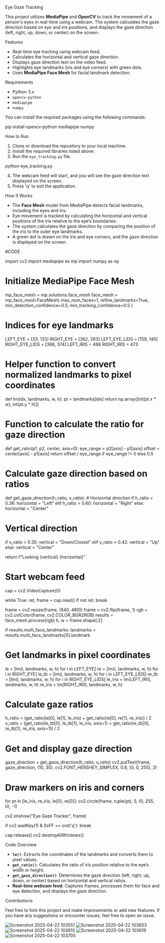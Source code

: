 Eye Gaze Tracking

This project utilizes **MediaPipe** and **OpenCV** to track the movement of a person's eyes in real-time using a webcam. The system calculates the gaze direction based on eye and iris positions, and displays the gaze direction (left, right, up, down, or center) on the screen.

Features

* Real-time eye tracking using webcam feed.
* Calculates the horizontal and vertical gaze direction.
* Displays gaze direction text on the video feed.
* Highlights eye landmarks (iris and eye corners) with green dots.
* Uses **MediaPipe Face Mesh** for facial landmark detection.

Requirements

* Python 3.x
* `opencv-python`
* `mediapipe`
* `numpy`

You can install the required packages using the following commands:


pip install opencv-python mediapipe numpy


How to Run
1. Clone or download the repository to your local machine.
2. Install the required libraries listed above.
3. Run the `eye_tracking.py` file.


python eye_tracking.py

4. The webcam feed will start, and you will see the gaze direction text displayed on the screen.
5. Press 'q' to exit the application.

 How It Works
* The **Face Mesh** model from MediaPipe detects facial landmarks, including the eyes and iris.
* Eye movement is tracked by calculating the horizontal and vertical positions of the iris relative to the eye’s boundaries.
* The system calculates the gaze direction by comparing the position of the iris to the outer eye landmarks.
* A green dot is drawn on the iris and eye corners, and the gaze direction is displayed on the screen.

#CODE

import cv2
import mediapipe as mp
import numpy as np

# Initialize MediaPipe Face Mesh
mp_face_mesh = mp.solutions.face_mesh
face_mesh = mp_face_mesh.FaceMesh(
    max_num_faces=1,
    refine_landmarks=True,
    min_detection_confidence=0.5,
    min_tracking_confidence=0.5
)

# Indices for eye landmarks
LEFT_EYE = [33, 133]
RIGHT_EYE = [362, 263]
LEFT_EYE_LIDS = [159, 145]
RIGHT_EYE_LIDS = [386, 374]
LEFT_IRIS = 468
RIGHT_IRIS = 473

# Helper function to convert normalized landmarks to pixel coordinates
def lm(idx, landmarks, w, h):
    pt = landmarks[idx]
    return np.array([int(pt.x * w), int(pt.y * h)])

# Function to calculate the ratio for gaze direction
def get_ratio(p1, p2, center, axis=0):
    eye_range = p2[axis] - p1[axis]
    offset = center[axis] - p1[axis]
    return offset / eye_range if eye_range != 0 else 0.5

# Calculate gaze direction based on ratios
def get_gaze_direction(h_ratio, v_ratio):
    # Horizontal direction
    if h_ratio < 0.36:
        horizontal = "Left"
    elif h_ratio > 0.60:
        horizontal = "Right"
    else:
        horizontal = "Center"
 # Vertical direction
 if v_ratio < 0.35:
        vertical = "Down/Closed"
    elif v_ratio > 0.42:
        vertical = "Up"
    else:
        vertical = "Center"

   return f"Looking {vertical} {horizontal}"

# Start webcam feed
cap = cv2.VideoCapture(0)

while True:
    ret, frame = cap.read()
    if not ret:
        break

   frame = cv2.resize(frame, (640, 480))
    frame = cv2.flip(frame, 1)
    rgb = cv2.cvtColor(frame, cv2.COLOR_BGR2RGB)
    results = face_mesh.process(rgb)
    h, w = frame.shape[:2]

   if results.multi_face_landmarks:
        landmarks = results.multi_face_landmarks[0].landmark

  # Get landmarks in pixel coordinates
   le = [lm(i, landmarks, w, h) for i in LEFT_EYE]
        re = [lm(i, landmarks, w, h) for i in RIGHT_EYE]
        le_tb = [lm(i, landmarks, w, h) for i in LEFT_EYE_LIDS]
        re_tb = [lm(i, landmarks, w, h) for i in RIGHT_EYE_LIDS]
        le_iris = lm(LEFT_IRIS, landmarks, w, h)
        re_iris = lm(RIGHT_IRIS, landmarks, w, h)

 # Calculate gaze ratios
   h_ratio = (get_ratio(le[0], le[1], le_iris) + get_ratio(re[0], re[1], re_iris)) / 2
        v_ratio = (get_ratio(le_tb[0], le_tb[1], le_iris, axis=1) +
                   get_ratio(re_tb[0], re_tb[1], re_iris, axis=1)) / 2

# Get and display gaze direction
   gaze_direction = get_gaze_direction(h_ratio, v_ratio)
        cv2.putText(frame, gaze_direction, (10, 30),
                    cv2.FONT_HERSHEY_SIMPLEX, 0.8, (0, 0, 255), 2)
# Draw markers on iris and corners
for pt in [le_iris, re_iris, le[0], re[0]]:
            cv2.circle(frame, tuple(pt), 5, (0, 255, 0), -1)

   cv2.imshow("Eye Gaze Tracker", frame)

   if cv2.waitKey(1) & 0xFF == ord('q'):
        break

cap.release()
cv2.destroyAllWindows()


Code Overview

* **`lm()`**: Extracts the coordinates of the landmarks and converts them to pixel values.
* **`get_ratio()`**: Calculates the ratio of iris position relative to the eye’s width or height.
* **`get_gaze_direction()`**: Determines the gaze direction (left, right, up, down, or center) based on horizontal and vertical ratios.
* **Real-time webcam feed**: Captures frames, processes them for face and eye detection, and displays the gaze direction.

Contributions

Feel free to fork this project and make improvements or add new features. If you have any suggestions or encounter issues, feel free to open an issue.

![Screenshot 2025-04-22 103551](https://github.com/user-attachments/assets/bc2ec889-82f5-4ab7-88b1-771f9cfaa6d8)
![Screenshot 2025-04-22 103603](https://github.com/user-attachments/assets/05512c8e-9e69-4277-b1cd-813b7607f259)
![Screenshot 2025-04-22 103610](https://github.com/user-attachments/assets/112317a1-6a74-4c27-a14a-5656461002e2)
![Screenshot 2025-04-22 103619](https://github.com/user-attachments/assets/48bcd1de-3488-4790-a1b0-6267e483d2fb)
![Screenshot 2025-04-22 103705](https://github.com/user-attachments/assets/edd5e9f0-c933-4f8a-a31d-3af6c35dfd05)



